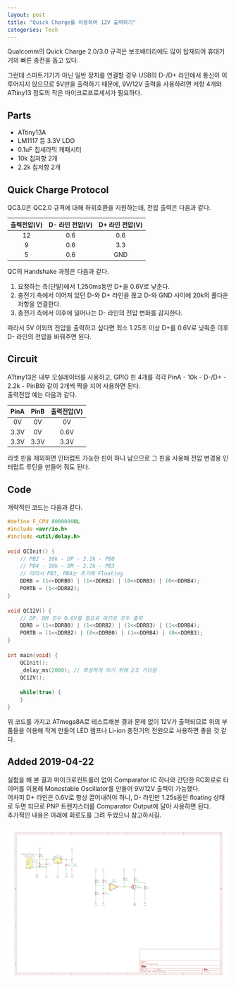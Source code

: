 ```yaml
---
layout: post
title: "Quick Charge를 이용하여 12V 출력하기"
categories: Tech
---
```


Qualcomm의 Quick Charge 2.0/3.0 규격은 보조배터리에도 많이 탑재되어 휴대기기의 빠른 충전을 돕고 있다.  
<!--excerpt-->
그런데 스마트기기가 아닌 일반 장치를 연결할 경우 USB의 D-/D+ 라인에서 통신이 이루어지지 않으므로 5V만을 출력하기 때문에, 9V/12V 출력을 사용하려면 저항 4개와 ATtiny13 정도의 작은 마이크로프로세서가 필요하다.

## Parts

- ATtiny13A
- LM1117 등 3.3V LDO
- 0.1uF 칩세라믹 캐패시터
- 10k 칩저항 2개
- 2.2k 칩저항 2개

## Quick Charge Protocol

QC3.0은 QC2.0 규격에 대해 하위호환을 지원하는데, 전압 출력은 다음과 같다.

| 출력전압(V) | D- 라인 전압(V) | D+ 라인 전압(V) |
| :-------: | :---: | :---: |
| 12 | 0.6 | 0.6 |
| 9 | 0.6 | 3.3 |
| 5 | 0.6 | GND |

QC의 Handshake 과정은 다음과 같다.

1. 요청하는 측(단말)에서 1,250ms동안 D+을 0.6V로 낮춘다.
2. 충전기 측에서 이어져 있던 D-와 D+ 라인을 끊고 D-와 GND 사이에 20k의 풀다운 저항을 연결한다.
3. 충전기 측에서 이후에 일어나는 D- 라인의 전압 변화를 감지한다.

따라서 5V 이외의 전압을 출력하고 싶다면 최소 1.25초 이상 D+를 0.6V로 낮춰준 이후 D- 라인의 전압을 바꿔주면 된다.  

## Circuit

ATtiny13은 내부 오실레이터를 사용하고, GPIO 핀 4개를 각각 PinA - 10k - D-/D+ - 2.2k - PinB와 같이 2개씩 짝을 지어 사용하면 된다.  
출력전압 예는 다음과 같다.

| PinA | PinB | 출력전압(V) |
| :---: | :---: | :---: |
| 0V | 0V | 0V |
| 3.3V | 0V | 0.6V |
| 3.3V | 3.3V | 3.3V |

리셋 핀을 제외하면 인터럽트 가능한 핀이 하나 남으므로 그 핀을 사용해 전압 변경용 인터럽트 루틴을 만들어 줘도 된다.

## Code

개략적인 코드는 다음과 같다.

```c
#define F_CPU 8000000UL
#include <avr/io.h>
#include <util/delay.h>

void QCInit() {
    // PB2 - 10k - DP - 2.2k - PB0
    // PB4 - 10k - DM - 2.2k - PB3
    // 따라서 PB3, PB4는 초기에 Floating
    DDRB = (1<<DDRB0) | (1<<DDRB2) | (0<<DDRB3) | (0<<DDRB4);
    PORTB = (1<<DDRB2);
}

void QC12V() {
    // DP, DM 모두 0.6V를 필요로 하므로 모두 출력
    DDRB = (1<<DDRB0) | (1<<DDRB2) | (1<<DDRB3) | (1<<DDRB4);
    PORTB = (1<<DDRB2) | (0<<DDRB0) | (1<<DDRB4) | (0<<DDRB3);
}

int main(void) {
    QCInit();
    _delay_ms(2000); // 확실하게 하기 위해 2초 기다림
    QC12V();

    while(true) {
    }
}
```

위 코드를 가지고 ATmega8A로 테스트해본 결과 문제 없이 12V가 출력되므로 위의 부품들을 이용해 작게 만들어 LED 램프나 Li-ion 충전기의 전원으로 사용하면 좋을 것 같다.

## Added 2019-04-22

실험을 해 본 결과 마이크로컨트롤러 없이 Comparator IC 하나와 간단한 RC회로로 타이머를 이용해 Monostable Oscillator를 만들어 9V/12V 출력이 가능했다.  
어차피 D+ 라인은 0.6V로 항상 끌어내려야 하니, D- 라인만 1.25s동안 floating 상태로 두면 되므로 PNP 트랜지스터를 Comparator Output에 달아 사용하면 된다.  
추가적인 내용은 아래에 회로도를 그려 두었으니 참고하시길.

[![schematic.png](/assets/img/2019-04-19/schematic.png)](/assets/img/2019-04-19/schematic.png)
